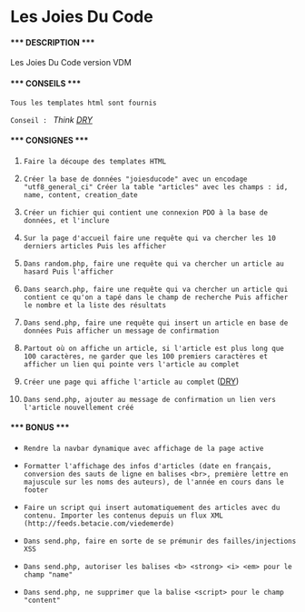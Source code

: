 Les Joies Du Code
=============

#### *** DESCRIPTION *** ####

Les Joies Du Code version VDM

#### *** CONSEILS *** ####

``Tous les templates html sont fournis``

``Conseil : `` *Think [DRY](https://fr.wikipedia.org/wiki/Ne_vous_r%C3%A9p%C3%A9tez_pas)*

#### *** CONSIGNES *** ####

1. ``Faire la découpe des templates HTML``

2. ``Créer la base de données "joiesducode" avec un encodage "utf8_general_ci"
Créer la table "articles" avec les champs : id, name, content, creation_date``

3. ``Créer un fichier qui contient une connexion PDO à la base de données, et l'inclure``

4. ``Sur la page d'accueil faire une requête qui va chercher les 10 derniers articles
   Puis les afficher``

5. ``Dans random.php, faire une requête qui va chercher un article au hasard
Puis l'afficher``

6. ``Dans search.php, faire une requête qui va chercher un article qui contient ce qu'on a tapé dans le champ de recherche
Puis afficher le nombre et la liste des résultats``

7. ``Dans send.php, faire une requête qui insert un article en base de données
   Puis afficher un message de confirmation``

8. ``Partout où on affiche un article, si l'article est plus long que 100 caractères, ne garder que les 100 premiers caractères et afficher un lien qui pointe vers l'article au complet``

9. ``Créer une page qui affiche l'article au complet`` ([DRY](https://fr.wikipedia.org/wiki/Ne_vous_r%C3%A9p%C3%A9tez_pas))

10. ``Dans send.php, ajouter au message de confirmation un lien vers l'article nouvellement créé``

#### *** BONUS *** ####

- ``Rendre la navbar dynamique avec affichage de la page active``

- ``Formatter l'affichage des infos d'articles (date en français, conversion des sauts de ligne en balises <br>, première lettre en majuscule sur les noms des auteurs), de l'année en cours dans le footer``

- ``Faire un script qui insert automatiquement des articles avec du contenu.
Importer les contenus depuis un flux XML (http://feeds.betacie.com/viedemerde)``

- ``Dans send.php, faire en sorte de se prémunir des failles/injections XSS``

- ``Dans send.php, autoriser les balises <b> <strong> <i> <em> pour le champ "name"`` 

- ``Dans send.php, ne supprimer que la balise <script> pour le champ "content"``


